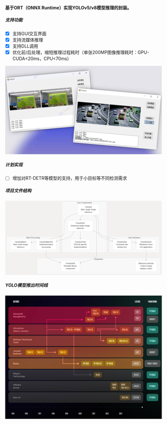 #### 基于ORT（ONNX Runtime）实现YOLOv5/v8模型推理的封装。

##### 支持功能

- [x] 支持GUI交互界面
- [x] 支持流媒体推理
- [x] 支持DLL调用
- [x] 优化前/后处理，缩短推理过程耗时（单张200MP图像推理耗时：GPU-CUDA<20ms，CPU<70ms）

![image-04530299](./assets/image-04530299.png)

##### 计划实现

- [ ] 增加对RT-DETR等模型的支持，用于小目标等不同检测需求

##### 项目文件结构

![image-fileStructure](./assets/image-fileStructure.png)

##### YOLO模型推出时间线

![image-04626519](./assets/image-04626519.png)

